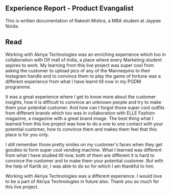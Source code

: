 ## Experience Report - Product Evangalist
This is written documentation of Rakesh Mishra, a MBA student at Jaypee Noida.

## Read
Working with Akriya Technologies was an enriching experience which too in collaboration with Dlf mall of India, a place where every Marketing student aspires to work.
My learning from this live project was super cool from asking the customer to upload pics of any of the Mannequins to their Instagram handle and to convince them to play the game of fortune was a different experience from what I have learnt till now in my PGDM programme.

It was a great experience where I get to know more about the customer insights, how it is difficult to convince an unknown people and try to make them your potential customer.
And how can I forgot those super cool outfits from different brands which too was in collaboration with ELLE Fashion magazine, a magazine with a great brand image.
The best thing what I learned from this live project was how to do a one to one contact with your potential customer, how to convince them and makes them feel that this place is for you only.

I still remember those pretty smiles on my customer's faces when they get goodies to form super cool vending machine.
What I learned was different from what I have studied till now, both of them are different it is hard to convince the customer and to make them your potential customer. But with the help of Kartik sir, I was able to do so for which I am thankful to him.


Working with Akriya Technologies was a different experience.
I would love to be a part of Akriya Technologies in future also.
Thank you so much for this live project.